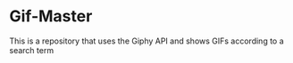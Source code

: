 # Gif-Master
This is a repository that uses the Giphy API and shows GIFs according to a search term 
